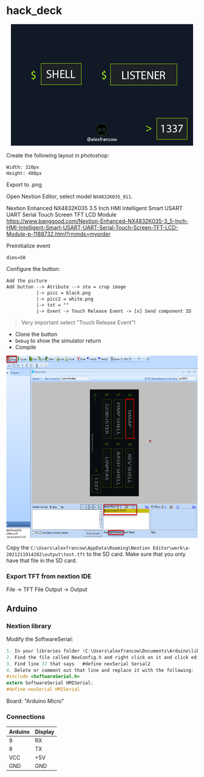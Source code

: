 # hack_deck

<p align="center"><img src="https://raw.githubusercontent.com/alexfrancow/hack_deck/main/bg/1_2.png" height="320" width="480" /></p>

Create the following layout in photoshop:
```
Width: 320px
Height: 480px
```
Export to .png

Open Nextion Editor, select model ```NX4832K035_011```.

Nextion Enhanced NX4832K035 3.5 Inch HMI Intelligent Smart USART UART Serial Touch Screen TFT LCD Module
https://www.banggood.com/Nextion-Enhanced-NX4832K035-3_5-Inch-HMI-Intelligent-Smart-USART-UART-Serial-Touch-Screen-TFT-LCD-Module-p-1188732.html?rmmds=myorder


Preinitialize event

```
dims=50
```

Configure the button:
```
Add the picture
Add button --> Atribute --> sta = crop image
           |-> picc = black.png
           |-> picc2 = white.png
           |-> txt = ""
           |-> Event -> Touch Release Event -> [x] Send component ID
```
> Very important select "Touch Release Event"!

* Clone the button
* ```Debug``` to show the simulator return
* Compile
<p align="center"><img src="https://github.com/alexfrancow/hack_deck/blob/main/images/debugger.png" height="480" width="720" /></p>

Copy the ```C:\Users\alexfrancow\AppData\Roaming\Nextion Editor\work\a-2021211914282\output\test.tft``` to the SD card. Make sure that you only have that file in the SD card.

### Export TFT from nextion IDE

File -> TFT File Output -> Output

## Arduino

### Nextion library

Modify the SoftwareSerial:

```c
1. In your libraries folder (C:\Users\alexfrancow\Documents\Arduino\libraries\ITEADLIB_Arduino_Nextion-master), find the Nextion library.
2. Find the file called NexConfig.h and right click on it and click edit.
3. Find line 37 that says   #define nexSerial Serial2 
4. Delete or comment out that line and replace it with the following: 
#include <SoftwareSerial.h>
extern SoftwareSerial HMISerial;
#define nexSerial HMISerial
```

Board: "Arduino Micro"

### Connections

|Arduino|Display|
|---|---|
|9|RX|
|8|TX|
|VCC|+5V|
|GND|GND|
